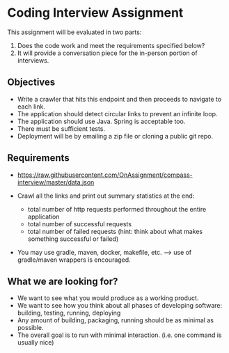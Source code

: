 # Coding Interview Assignment

This assignment will be evaluated in two parts:

1. Does the code work and meet the requirements specified below?
2. It will provide a conversation piece for the in-person portion of interviews.

## Objectives

- Write a crawler that hits this endpoint and then proceeds to navigate to each link.
- The application should detect circular links to prevent an infinite loop.
- The application should use Java. Spring is acceptable too.
- There must be sufficient tests.
- Deployment will be by emailing a zip file or cloning a public git repo.


## Requirements

- https://raw.githubusercontent.com/OnAssignment/compass-interview/master/data.json

- Crawl all the links and print out summary statistics at the end:
	- total number of http requests performed throughout the entire application
	- total number of successful requests
	- total number of failed requests (hint: think about what makes something successful or failed)
- You may use gradle, maven, docker, makefile, etc. --> use of gradle/maven wrappers is encouraged.

## What we are looking for?

- We want to see what you would produce as a working product. 
- We want to see how you think about all phases of developing software: building, testing, running, deploying
- Any amount of building, packaging, running should be as minimal as possible. 
- The overall goal is to run with minimal interaction. (i.e. one command is usually nice)
